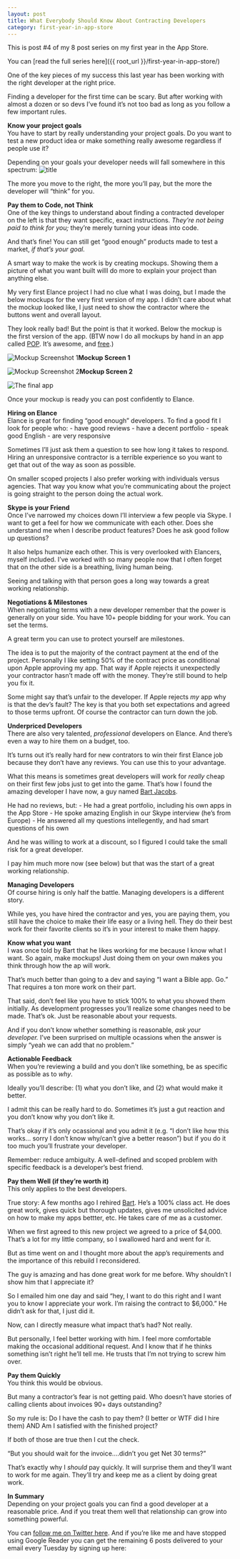 ```yaml
---
layout: post
title: What Everybody Should Know About Contracting Developers
category: first-year-in-app-store
---
```


This is post #4 of my 8 post series on my first year in the App Store.

You can [read the full series here]({{ root_url }}/first-year-in-app-store/)

One of the key pieces of my success this last year has been working with the right developer at the right price.

Finding a developer for the first time can be scary. But after working with almost a dozen or so devs I’ve found it’s not too bad as long as you follow a few important rules.

**Know your project goals**  
You have to start by really understanding your project goals. Do you want to test a new product idea or make something really awesome regardless if people use it?

Depending on your goals your developer needs will fall somewhere in this spectrum: ![title][4]

The more you move to the right, the more you’ll pay, but the more the developer will “think” for you.

**Pay them to Code, not Think**  
One of the key things to understand about finding a contracted developer on the left is that they want specific, exact instructions. _They’re not being paid to think for you;_ they’re merely turning your ideas into code.

And that’s fine! You can still get “good enough” products made to test a market, _if that’s your goal._

A smart way to make the work is by creating mockups. Showing them a picture of what you want built willl do more to explain your project than anything else.

My very first Elance project I had no clue what I was doing, but I made the below mockups for the very first version of my app. I didn’t care about what the mockup looked like, I just need to show the contractor where the buttons went and overall layout.

They look really bad! But the point is that it worked. Below the mockup is the first version of the app. (BTW now I do all mockups by hand in an app called [POP][5]. It’s awesome, and [free][5].)

![Mockup Screenshot 1][6]**Mockup Screen 1**

![Mockup Screenshot 2][7]**Mockup Screen 2**

![The final app][8]

Once your mockup is ready you can post confidently to Elance.

**Hiring on Elance**  
Elance is great for finding “good enough” developers. To find a good fit I look for people who: \- have good reviews \- have a decent portfolio \- speak good English \- are very responsive

Sometimes I’ll just ask them a question to see how long it takes to respond. Hiring an unresponsive contractor is a terrible experience so you want to get that out of the way as soon as possible.

On smaller scoped projects I also prefer working with individuals versus agencies. That way you know what you’re communicating about the project is going straight to the person doing the actual work.

**Skype is your Friend**  
Once I’ve narrowed my choices down I’ll interview a few people via Skype. I want to get a feel for how we communicate with each other. Does she understand me when I describe product features? Does he ask good follow up questions?

It also helps humanize each other. This is very overlooked with Elancers, myself included. I’ve worked with so many people now that I often forget that on the other side is a breathing, living human being.

Seeing and talking with that person goes a long way towards a great working relationship.

**Negotiations & Milestones**  
When negotiating terms with a new developer remember that the power is generally on your side. You have 10+ people bidding for your work. You can set the terms.

A great term you can use to protect yourself are milestones.

The idea is to put the majority of the contract payment at the end of the project. Personally I like setting 50% of the contract price as conditional upon Apple approving my app. That way if Apple rejects it unexpectedly your contractor hasn’t made off with the money. They’re still bound to help you fix it.

Some might say that’s unfair to the developer. If Apple rejects _my_ app why is that the dev’s fault? The key is that you both set expectations and agreed to those terms upfront. Of course the contractor can turn down the job.

**Underpriced Developers**  
There are also very talented, _professional_ developers on Elance. And there’s even a way to hire them on a budget, too.

It’s turns out it’s really hard for new contrators to win their first Elance job because they don’t have any reviews. You can use this to your advantage.

What this means is sometimes great developers will work for _really_ cheap on their first few jobs just to get into the game. That’s how I found the amazing developer I have now, a guy named [Bart Jacobs][9].

He had no reviews, but: \- He had a great portfolio, including his own apps in the App Store \- He spoke amazing English in our Skype interview (he’s from Europe) \- He answered all my questions intellegently, and had smart questions of his own

And he was willing to work at a discount, so I figured I could take the small risk for a great developer.

I pay him much more now (see below) but that was the start of a great working relationship.

**Managing Developers**  
Of course hiring is only half the battle. Managing developers is a different story.

While yes, you have hired the contractor and yes, you are paying them, you still have the choice to make their life easy or a living hell. They do their best work for their favorite clients so it’s in your interest to make them happy.

**Know what you want**  
I was once told by Bart that he likes working for me because I know what I want. So again, make mockups! Just doing them on your own makes you think through how the ap will work.

That’s much better than going to a dev and saying “I want a Bible app. Go.” That requires a ton more work on their part.

That said, don’t feel like you have to stick 100% to what you showed them initially. As development progresses you’ll realize some changes need to be made. That’s ok. Just be reasonable about your requests.

And if you don’t know whether something is reasonable, _ask your developer._ I’ve been surprised on multiple ocassions when the answer is simply “yeah we can add that no problem.”

**Actionable Feedback**  
When you’re reviewing a build and you don’t like something, be as specific as possible as to _why_.

Ideally you’ll describe: (1) what you don’t like, and (2) what would make it better.

I admit this can be really hard to do. Sometimes it’s just a gut reaction and you don’t know why you don’t like it.

That’s okay if it’s only ocassional and you admit it (e.g. “I don’t like how this works… sorry I don’t know why/can’t give a better reason”) but if you do it too much you’ll frustrate your developer.

Remember: reduce ambiguity. A well-defined and scoped problem with specific feedback is a developer’s best friend.

**Pay them Well (if they’re worth it)**  
This only applies to the best developers.

True story: A few months ago I rehired [Bart][9]. He’s a 100% class act. He does great work, gives quick but thorough updates, gives me unsolicited advice on how to make my apps bettter, etc. He takes care of me as a customer.

When we first agreed to this new project we agreed to a price of $4,000. That’s a lot for my little company, so I swallowed hard and went for it.

But as time went on and I thought more about the app’s requirements and the importance of this rebuild I reconsidered.

The guy is amazing and has done great work for me before. Why shouldn’t I show him that I appreciate it?

So I emailed him one day and said “hey, I want to do this right and I want you to know I appreciate your work. I’m raising the contract to $6,000.” He didn’t ask for that, I just did it.

Now, can I directly measure what impact that’s had? Not really.

But personally, I feel better working with him. I feel more comfortable making the occasional additional request. And I know that if he thinks something isn’t right he’ll tell me. He trusts that I’m not trying to screw him over.

**Pay them Quickly**  
You think this would be obvious.

But many a contractor’s fear is not getting paid. Who doesn’t have stories of calling clients about invoices 90+ days outstanding?

So my rule is: Do I have the cash to pay them? (I better or WTF did I hire them) AND Am I satisfied with the finished project?

If both of those are true then I cut the check.

“But you should wait for the invoice….didn’t you get Net 30 terms?”

That’s exactly why I _should_ pay quickly. It will surprise them and they’ll want to work for me again. They’ll try and keep me as a client by doing great work.

**In Summary**  
Depending on your project goals you can find a good developer at a reasonable price. And if you treat them well that relationship can grow into something powerful.

You can [follow me on Twitter here][10]. And if you’re like me and have stopped using Google Reader you can get the remaining 6 posts delivered to your email every Tuesday by signing up here:

   [1]: http://www.trevormckendrick.com/my-first-year-in-the-app-store/
   [2]: http://www.trevormckendrick.com/how-to-choose-a-profitable-niche/
   [3]: http://www.trevormckendrick.com/how-to-find-a-profitable-niche-part-2/
   [4]: http://www.trevormckendrick.com/wp-content/uploads/2013/05/Dev-Spectrum.png
   [5]: http://popapp.in/
   [6]: http://www.trevormckendrick.com/wp-content/uploads/2013/05/mockup-2.png
   [7]: http://www.trevormckendrick.com/wp-content/uploads/2013/05/mockup-1.png
   [8]: http://www.trevormckendrick.com/wp-content/uploads/2013/05/first-screenshot.png
   [9]: https://twitter.com/_bartjacobs
   [10]: https://twitter.com/TrevMcKendrick
  
